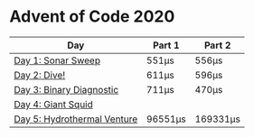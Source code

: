 # Advent of Code 2020

| Day                                           | Part 1  | Part 2   |
| --------------------------------------------- | ------- | -------- |
| [Day 1: Sonar Sweep](./src/days/d01)          | 551μs   | 556μs    |
| [Day 2: Dive!](./src/days/d02)                | 611μs   | 596μs    |
| [Day 3: Binary Diagnostic](./src/days/d03)    | 711μs   | 470μs    |
| [Day 4: Giant Squid](./src/days/d04)          |         |          |
| [Day 5: Hydrothermal Venture](./src/days/d05) | 96551μs | 169331μs |
